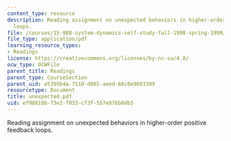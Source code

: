 ```yaml
---
content_type: resource
description: Reading assignment on unexpected behaviors in higher-order positive feedback
  loops.
file: /courses/15-988-system-dynamics-self-study-fall-1998-spring-1999/ef98818b73e2f033cf3f557e876b8db3_unexpected.pdf
file_type: application/pdf
learning_resource_types:
- Readings
license: https://creativecommons.org/licenses/by-nc-sa/4.0/
ocw_type: OCWFile
parent_title: Readings
parent_type: CourseSection
parent_uid: e5399b4a-7510-d085-aeed-66c8e9603399
resourcetype: Document
title: unexpected.pdf
uid: ef98818b-73e2-f033-cf3f-557e876b8db3
---
```

Reading assignment on unexpected behaviors in higher-order positive feedback loops.